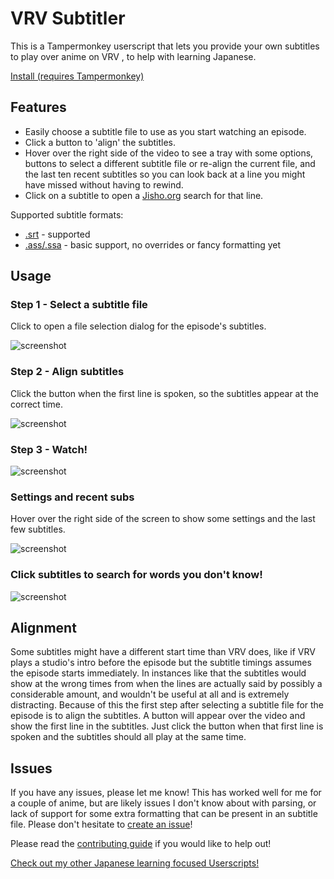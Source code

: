 # VRV Subtitler

This is a Tampermonkey userscript that lets you provide your own subtitles to play over anime on VRV
, to help with learning Japanese.

[Install (requires Tampermonkey)](https://github.com/sheodox/vrv-subtitler/raw/master/dist/vrv-subtitler.user.js)

## Features

* Easily choose a subtitle file to use as you start watching an episode.
* Click a button to 'align' the subtitles.
* Hover over the right side of the video to see a tray with some options, buttons to select a
 different subtitle file or re-align the current file, and the last ten recent subtitles so you
 can look back at a line you might have missed without having to rewind.
* Click on a subtitle to open a [Jisho.org](https://jisho.org) search for that line.

Supported subtitle formats: 
* [.srt](https://en.wikipedia.org/wiki/SubRip) - supported
* [.ass/.ssa](https://en.wikipedia.org/wiki/SubStation_Alpha) - basic support, no overrides or fancy
 formatting yet

## Usage

### Step 1 - Select a subtitle file

Click to open a file selection dialog for the episode's subtitles.

![screenshot](https://raw.githubusercontent.com/sheodox/vrv-subtitler/master/images/select-srt.png)

### Step 2 - Align subtitles

Click the button when the first line is spoken, so the subtitles appear at the correct time.

![screenshot](https://raw.githubusercontent.com/sheodox/vrv-subtitler/master/images/align-subs.png)

### Step 3 - Watch!

![screenshot](https://raw.githubusercontent.com/sheodox/vrv-subtitler/master/images/subtitles.png)

### Settings and recent subs

Hover over the right side of the screen to show some settings and the last few subtitles.

![screenshot](https://raw.githubusercontent.com/sheodox/vrv-subtitler/master/images/tray.png)

### Click subtitles to search for words you don't know!

![screenshot](https://raw.githubusercontent.com/sheodox/vrv-subtitler/master/images/click-to-search.png)


## Alignment

Some subtitles might have a different start time than VRV does, like if VRV plays a studio's
 intro before the episode but the subtitle timings assumes the episode starts immediately. In
 instances like that the subtitles would show at the wrong times from when the lines are actually said by
 possibly a considerable amount, and wouldn't be useful at all and is extremely distracting.
 Because of this the first step after selecting a subtitle file for the episode is to align the
 subtitles. A button will appear over the video and show the first line in the subtitles. 
 Just click the button when that first line is spoken and the subtitles should all play at the
 same time.


## Issues

If you have any issues, please let me know! This has worked well for me for a couple of anime,
but are likely issues I don't know about with parsing, or lack of support for some extra
 formatting that can be present in an subtitle file. Please don't hesitate to 
 [create an issue](https://github.com/sheodox/vrv-subtitler/issues/new)!
 
Please read the [contributing guide](https://github.com/sheodox/vrv-subtitler/blob/master/CONTRIBUTING.md) if you would like to help out!

[Check out my other Japanese learning focused Userscripts!](https://github.com/sheodox/japanese-userscripts#vrv-srt-playeruserjs)
